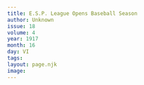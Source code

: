 ```yaml
---
title: E.S.P. League Opens Baseball Season
author: Unknown
issue: 18
volume: 4
year: 1917
month: 16
day: VI
tags:
layout: page.njk
image:
---
```

